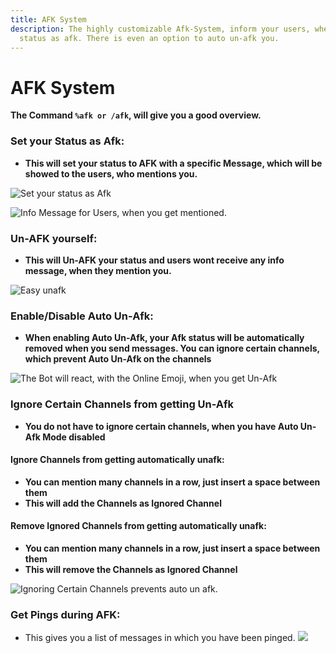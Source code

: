 ```yaml
---
title: AFK System
description: The highly customizable Afk-System, inform your users, when you set your
  status as afk. There is even an option to auto un-afk you.
---
```


# AFK System

**The Command `%afk or /afk`, will give you a good overview.**

### Set your Status as Afk:
- **This will set your status to AFK with a specific Message, which will be showed to the users, who mentions you.**
<command message = "%afk y <reason>" slash = "/afk status [status] [reason]" description="Changes your Status to AFK. Whenever someone pings you, they will pre notified with the provided Reason."/>

![Set your status as Afk](https://gblobscdn.gitbook.com/assets%2F-MTADavPwEwJQE_bHADA%2F-MbqipY-MqukBEWkLvLO%2F-MbqkCvwTEXpg1Vcwy75%2Fimage.png?alt=media&token=5b7f6e0c-2f29-49bc-996a-792ef576faaa)

![Info Message for Users, when you get mentioned.](https://gblobscdn.gitbook.com/assets%2F-MTADavPwEwJQE_bHADA%2F-MbqipY-MqukBEWkLvLO%2F-Mbql-CLidKIs0dV6SXV%2Fimage.png?alt=media&token=858731aa-b05d-4988-85bb-79c93dd06a1c)

### Un-AFK yourself:
- **This will Un-AFK your status and users wont receive any info message, when they mention you.**
<command message = "%afk n" slash = "/afk status [status]" description="Changes your Status to Not-AFK."/>

![Easy unafk](https://gblobscdn.gitbook.com/assets%2F-MTADavPwEwJQE_bHADA%2F-MbqipY-MqukBEWkLvLO%2F-MbqlwGYwVMIiiuSH9V3%2Fimage.png?alt=media&token=ec64b2b2-3c47-4292-ab64-bb0eb106773f)

### Enable/Disable Auto Un-Afk:

* **When enabling Auto Un-Afk, your Afk status will  be automatically removed when you send messages. You can ignore certain channels, which prevent Auto Un-Afk on the channels**

<command message = "%afk auto enable/disable" slash = "/afk auto [status]" description="When being online again, it would be annoying to remove your afk status. Just enable the auto-mode and then your afk status will be removed, when sending a message. The Bot will react with the online emoji, when it removes your afk status."/>

![The Bot will react, with the Online Emoji, when you get Un-Afk](https://gblobscdn.gitbook.com/assets%2F-MTADavPwEwJQE_bHADA%2F-MbqipY-MqukBEWkLvLO%2F-MbqmqIMLbJvOILlzuzx%2Fimage.png?alt=media&token=c20dc5f9-2ad0-4818-9198-9c8ed3a95329)

### Ignore Certain Channels from getting Un-Afk

- **You do not have to ignore certain channels, when you have Auto Un-Afk Mode disabled**

#### Ignore Channels from getting automatically unafk:
<command message = "%afk addignore <#channel>" slash = "/afk addignore [channel]" description="Adds the Channel as ignored Channel, where you wont be unafk, when sending messages on auto un-afk mode"/>

- **You can mention many channels in a row, just insert a space between them**
- **This will add the Channels as Ignored Channel**

#### Remove Ignored Channels from getting automatically unafk:

<command message = "%afk removeignore <#channel>" slash = "/afk removeignore [channel]" description="Removes the Channel as ignored Channel, where you wont be unafk, when sending messages on auto un-afk mode"/>

- **You can mention many channels in a row, just insert a space between them**
- **This will remove the Channels as Ignored Channel**

![Ignoring Certain Channels prevents auto un afk.](https://gblobscdn.gitbook.com/assets%2F-MTADavPwEwJQE_bHADA%2F-MbqipY-MqukBEWkLvLO%2F-MbqoFd34YksrlorAbAk%2Fimage.png?alt=media&token=d012caeb-b685-43b9-96e6-0655dba17875)

### Get Pings during AFK:
<command message = "%afk messagelist" slash = "/afk message" description="Will give you a list of message, in which you got pinged."/>

- This gives you a list of messages in which you have been pinged.
![](https://gblobscdn.gitbook.com/assets%2F-MTADavPwEwJQE_bHADA%2F-MhcKDi0acD22W-d3AEi%2F-MhcMBRTEn0ll82-bU7J%2Fimage.png?alt=media&token=e9e64918-a7c7-448c-987b-6b72669e49b7)

